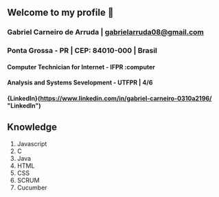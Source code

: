 ##  __Welcome to my profile__ 👋
### Gabriel Carneiro de Arruda | <gabrielarruda08@gmail.com>
### Ponta Grossa - PR | CEP: 84010-000 | Brasil

#### Computer Technician for Internet - IFPR :computer
#### Analysis and Systems Sevelopment - UTFPR  | 4/6
#### {LinkedIn}(https://www.linkedin.com/in/gabriel-carneiro-0310a2196/ "LinkedIn")

## __Knowledge__
1. Javascript
2. C
3. Java
4. HTML
5. CSS
6. SCRUM
7. Cucumber


<!--
**010010110/010010110** is a ✨ _special_ ✨ repository because its `README.md` (this file) appears on your GitHub profile.

Here are some ideas to get you started:

- 🔭 I’m currently working on ...
- 🌱 I’m currently learning ...
- 👯 I’m looking to collaborate on ...
- 🤔 I’m looking for help with ...
- 💬 Ask me about ...
- 📫 How to reach me: ...
- 😄 Pronouns: ...
- ⚡ Fun fact: ...
-->
